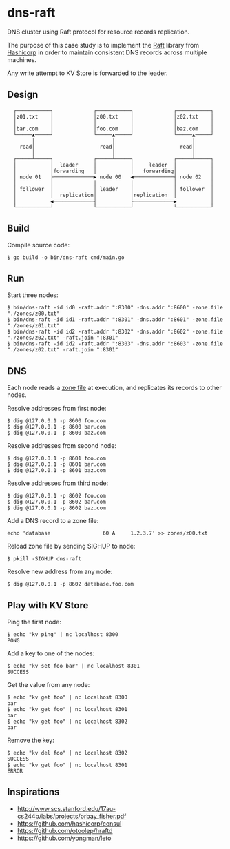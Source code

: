 # dns-raft

DNS cluster using Raft protocol for resource records replication.

The purpose of this case study is to implement the [Raft](https://raft.github.io/) library from [Hashicorp](https://github.com/hashicorp/raft) in order to maintain consistent DNS records across multiple machines.

Any write attempt to KV Store is forwarded to the leader.

## Design

```
  ┌───────────┐             ┌───────────┐             ┌───────────┐
  │z01.txt    │             │z00.txt    │             │z02.txt    │
  │           │             │           │             │           │
  │bar.com    │             │foo.com    │             │baz.com    │
  └─────▲─────┘             └─────▲─────┘             └─────▲─────┘
        │                         │                         │      
    read│                     read│                     read│      
        │                         │                         │      
  ┌─────┴─────┐             ┌─────┴─────┐             ┌─────┴─────┐
  │           │  leader     │           │     leader  │           │
  │           │forwarding   │           │   forwarding│           │
  │ node 01   ├─────────────▶ node 00   ◀─────────────┤ node 02   │
  │           │             │           │             │           │
  │ follower  │             │ leader    │             │ follower  │
  │           │  replication│           │replication  │           │
  │           ◀─────────────┤           ├─────────────▶           │
  └───────────┘             └───────────┘             └───────────┘
```

## Build

Compile source code:
```
$ go build -o bin/dns-raft cmd/main.go
```

## Run

Start three nodes:
```
$ bin/dns-raft -id id0 -raft.addr ":8300" -dns.addr ":8600" -zone.file "./zones/z00.txt"
$ bin/dns-raft -id id1 -raft.addr ":8301" -dns.addr ":8601" -zone.file "./zones/z01.txt"
$ bin/dns-raft -id id2 -raft.addr ":8302" -dns.addr ":8602" -zone.file "./zones/z02.txt" -raft.join ":8301"
$ bin/dns-raft -id id2 -raft.addr ":8303" -dns.addr ":8603" -zone.file "./zones/z02.txt" -raft.join ":8301"
```

## DNS

Each node reads a [zone file](zones/) at execution, and replicates its records to other nodes.

Resolve addresses from first node:
```
$ dig @127.0.0.1 -p 8600 foo.com
$ dig @127.0.0.1 -p 8600 bar.com
$ dig @127.0.0.1 -p 8600 baz.com
```

Resolve addresses from second node:
```
$ dig @127.0.0.1 -p 8601 foo.com
$ dig @127.0.0.1 -p 8601 bar.com
$ dig @127.0.0.1 -p 8601 baz.com
```

Resolve addresses from third node:
```
$ dig @127.0.0.1 -p 8602 foo.com
$ dig @127.0.0.1 -p 8602 bar.com
$ dig @127.0.0.1 -p 8602 baz.com
```

Add a DNS record to a zone file:
```
echo 'database                 60 A     1.2.3.7' >> zones/z00.txt
```

Reload zone file by sending SIGHUP to node:
```
$ pkill -SIGHUP dns-raft
```

Resolve new address from any node:
```
$ dig @127.0.0.1 -p 8602 database.foo.com
```

## Play with KV Store

Ping the first node:
```
$ echo "kv ping" | nc localhost 8300
PONG
```

Add a key to one of the nodes:
```
$ echo "kv set foo bar" | nc localhost 8301
SUCCESS
```

Get the value from any node:
```
$ echo "kv get foo" | nc localhost 8300
bar
$ echo "kv get foo" | nc localhost 8301
bar
$ echo "kv get foo" | nc localhost 8302
bar
```

Remove the key:
```
$ echo "kv del foo" | nc localhost 8302
SUCCESS
$ echo "kv get foo" | nc localhost 8301
ERROR
```

## Inspirations

* http://www.scs.stanford.edu/17au-cs244b/labs/projects/orbay_fisher.pdf
* https://github.com/hashicorp/consul
* https://github.com/otoolep/hraftd
* https://github.com/yongman/leto
